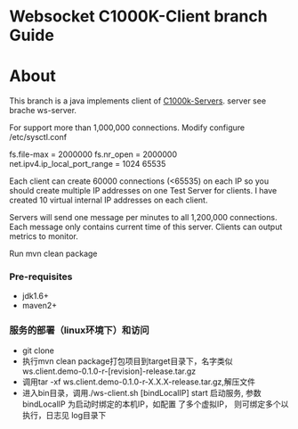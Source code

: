 Websocket C1000K-Client branch Guide
=====================

# About
  This branch is a java implements client of [C1000k-Servers](https://github.com/smallnest/C1000K-Servers). server see brache ws-server.
  
For support more than 1,000,000 connections. Modify configure /etc/sysctl.conf

fs.file-max = 2000000 
fs.nr_open = 2000000  
net.ipv4.ip_local_port_range = 1024 65535

Each client can create 60000 connections (<65535) on each IP so you should create multiple IP addresses on one Test Server for clients. I have created 10 virtual internal IP addresses on each client.

Servers will send one message per minutes to all 1,200,000 connections. Each message only contains current time of this server. Clients can output metrics to monitor. 

Run mvn clean package 

### Pre-requisites
 * jdk1.6+
 * maven2+
 
### 服务的部署（linux环境下）和访问
* git clone 
* 执行mvn clean package打包项目到target目录下，名字类似 ws.client.demo-0.1.0-r-[revision]-release.tar.gz 
* 调用tar -xf ws.client.demo-0.1.0-r-X.X.X-release.tar.gz,解压文件
* 进入bin目录，调用./ws-client.sh [bindLocalIP] start 启动服务, 参数 bindLocalIP 为启动时绑定的本机IP，如配置
了多个虚拟IP， 则可绑定多个以执行，日志见 log目录下



